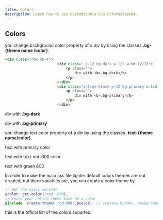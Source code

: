 ```yaml
---
title: Colors
description: Learn how to use Customizable CSS Colorsclasses.
---
```


## Colors



you change background color property of a div by using the classes **.bg-{theme name /color}**.

```html
<div class="row mb-4">
                        <div class=" p-12 bg-dark w-1/2 w-md-12/12">
                            <p class="">
                                div with <b>.bg-dark</b>
                            </p>
                        </div>
                        <div class="inline-block p-12 bg-primary w-1/2 w-md-12/12">
                            <p class="">
                                div with <b>.bg-primary</b>
                            </p>
                        </div>
```

<div class="row my-4">
                        <div class=" p-12 bg-dark w-1/2 w-md-12/12">
                            <p class="">
                                div with <b>.bg-dark</b>
                            </p>
                        </div>
                        <div class="inline-block p-12 bg-primary w-1/2 w-md-12/12">
                            <p class="">
                                div with <b>.bg-primary</b>
                            </p>
                        </div>
                    </div>

you change text color property of a div by using the classes **.text-{theme name/color}**.


<div class="b p-4 mb-4">
                        <p class="text-primary ">
                            text with primary color
                        </p>
                        <p class="text-red-600 ">
                            text with text-red-600 color
                        </p>
                        <p class="text-green-800 ">
                            text with green 800
                        </p>
                    </div>
In order to make the main css file lighter default colors themes are not created, but there variables are, you can create a 
color theme by

```scss
// Get the color variant 
$color: get-color('red',600);
//create your entire theme base on a color
@include  create-theme('red-500',$color); // creates border, background, text color, hovers navbar color
```

this is the offical list of the colors suported:
